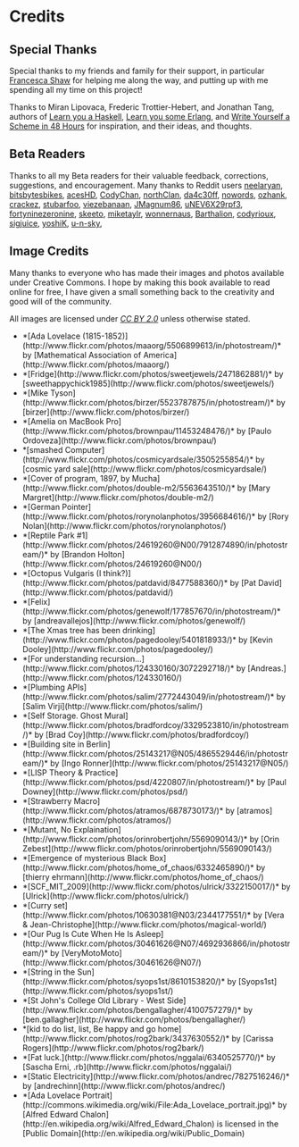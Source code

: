 Credits
=======

Special Thanks
--------------

Special thanks to my friends and family for their support, in particular [Francesca Shaw](https://twitter.com/chessshaw) for helping me along the way, and putting up with me spending all my time on this project!

Thanks to Miran Lipovaca, Frederic Trottier-Hebert, and Jonathan Tang, authors of [Learn you a Haskell](http://learnyouahaskell.com/), [Learn you some Erlang](http://learnyousomeerlang.com/), and [Write Yourself a Scheme in 48 Hours](http://en.wikibooks.org/wiki/Write_Yourself_a_Scheme_in_48_Hours) for inspiration, and their ideas, and thoughts.


Beta Readers
------------

Thanks to all my Beta readers for their valuable feedback, corrections, suggestions, and encouragement. Many thanks to Reddit users
  [neelaryan](http://www.reddit.com/user/neelaryan),
  [bitsbytesbikes](http://www.reddit.com/user/bitsbytesbikes),
  [acesHD](http://www.reddit.com/user/acesHD),
  [CodyChan](http://www.reddit.com/user/CodyChan),
  [northClan](http://www.reddit.com/user/northClan),
  [da4c30ff](http://www.reddit.com/user/da4c30ff),
  [nowords](http://www.reddit.com/user/nowords),
  [ozhank](http://www.reddit.com/user/ozhank),
  [crackez](http://www.reddit.com/user/crackez),
  [stubarfoo](http://www.reddit.com/user/stubarfoo),
  [viezebanaan](http://www.reddit.com/user/viezebanaan),
  [JMagnum86](http://www.reddit.com/user/JMagnum86),
  [uNEV6X29rpf3](http://www.reddit.com/user/uNEV6X29rpf3),
  [fortyninezeronine](http://www.reddit.com/user/fortyninezeronine),
  [skeeto](http://www.reddit.com/user/skeeto),
  [miketaylr](http://www.reddit.com/user/miketaylr),
  [wonnernaus](http://www.reddit.com/user/wonnernaus),
  [Barthalion](http://www.reddit.com/user/Barthalion),
  [codyrioux](http://www.reddit.com/user/codyrioux),
  [sigjuice](http://www.reddit.com/user/sigjuice),
  [yoshiK](http://www.reddit.com/user/yoshiK),
  [u-n-sky](http://www.reddit.com/user/u-n-sky),



Image Credits
-------------

Many thanks to everyone who has made their images and photos available under Creative Commons. I hope by making this book available to read online for free, I have given a small something back to the creativity and good will of the community.

All images are licensed under *[CC BY 2.0](http://creativecommons.org/licenses/by/2.0/)* unless otherwise stated.

<ul>
  <li>*[Ada Lovelace (1815-1852)](http://www.flickr.com/photos/maaorg/5506899613/in/photostream/)* by [Mathematical Association of America](http://www.flickr.com/photos/maaorg/)</li>

  <li>*[Fridge](http://www.flickr.com/photos/sweetjewels/2471862881/)* by [sweethappychick1985](http://www.flickr.com/photos/sweetjewels/)</li></li>

  <li>*[Mike Tyson](http://www.flickr.com/photos/birzer/5523787875/in/photostream/)* by [birzer](http://www.flickr.com/photos/birzer/)</li></li>

  <li>*[Amelia on MacBook Pro](http://www.flickr.com/photos/brownpau/11453248476/)* by [Paulo Ordoveza](http://www.flickr.com/photos/brownpau/)</li>

  <li>*[smashed Computer](http://www.flickr.com/photos/cosmicyardsale/3505255854/)* by [cosmic yard sale](http://www.flickr.com/photos/cosmicyardsale/)</li>

  <li>*[Cover of program, 1897, by Mucha](http://www.flickr.com/photos/double-m2/5563643510/)* by [Mary Margret](http://www.flickr.com/photos/double-m2/)</li>

  <li>*[German Pointer](http://www.flickr.com/photos/rorynolanphotos/3956684616/)* by [Rory Nolan](http://www.flickr.com/photos/rorynolanphotos/)</li>

  <li>*[Reptile Park #1](http://www.flickr.com/photos/24619260@N00/7912874890/in/photostream/)* by [Brandon Holton](http://www.flickr.com/photos/24619260@N00/)</li>

  <li>*[Octopus Vulgaris (I think?)](http://www.flickr.com/photos/patdavid/8477588360/)* by [Pat David](http://www.flickr.com/photos/patdavid/)</li>

  <li>*[Felix](http://www.flickr.com/photos/genewolf/177857670/in/photostream/)* by [andreavallejos](http://www.flickr.com/photos/genewolf/)</li>

  <li>*[The Xmas tree has been drinking](http://www.flickr.com/photos/pagedooley/5401818933/)* by [Kevin Dooley](http://www.flickr.com/photos/pagedooley/)</li>

  <li>*[For understanding recursion...](http://www.flickr.com/photos/124330160/3072292718/)* by [Andreas.](http://www.flickr.com/photos/124330160/)</li>

  <li>*[Plumbing APIs](http://www.flickr.com/photos/salim/2772443049/in/photostream/)* by [Salim Virji](http://www.flickr.com/photos/salim/)</li>

  <li>*[Self Storage. Ghost Mural](http://www.flickr.com/photos/bradfordcoy/3329523810/in/photostream/)* by [Brad Coy](http://www.flickr.com/photos/bradfordcoy/)</li>

  <li>*[Building site in Berlin](http://www.flickr.com/photos/25143217@N05/4865529446/in/photostream/)* by [Ingo Ronner](http://www.flickr.com/photos/25143217@N05/)</li>

  <li>*[LISP Theory &amp; Practice](http://www.flickr.com/photos/psd/4220807/in/photostream/)* by [Paul Downey](http://www.flickr.com/photos/psd/)</li>

  <li>*[Strawberry Macro](http://www.flickr.com/photos/atramos/6878730173/)* by [atramos](http://www.flickr.com/photos/atramos/)</li>

  <li>*[Mutant, No Explaination](http://www.flickr.com/photos/orinrobertjohn/5569090143/)* by [Orin Zebest](http://www.flickr.com/photos/orinrobertjohn/5569090143/)</li>

  <li>*[Emergence of mysterious Black Box](http://www.flickr.com/photos/home_of_chaos/6332465890/)* by [thierry ehrmann](http://www.flickr.com/photos/home_of_chaos/)</li>

  <li>*[SCF_MIT_2009](http://www.flickr.com/photos/ulrick/3322150017/)* by [Ulrick](http://www.flickr.com/photos/ulrick/)</li>

  <li>*[Curry set](http://www.flickr.com/photos/10630381@N03/2344177551/)* by [Vera &amp; Jean-Christophe](http://www.flickr.com/photos/magical-world/)</li>

  <li>*[Our Pug Is Cute When He Is Asleep](http://www.flickr.com/photos/30461626@N07/4692936866/in/photostream/)* by [VeryMotoMoto](http://www.flickr.com/photos/30461626@N07/)</li>

  <li>*[String in the Sun](http://www.flickr.com/photos/syops1st/8610153820/)* by [Syops1st](http://www.flickr.com/photos/syops1st/)</li>

  <li>*[St John's College Old Library - West Side](http://www.flickr.com/photos/bengallagher/4100757279/)* by [ben.gallagher](http://www.flickr.com/photos/bengallagher/)</li>

  <li>*[kid to do list, list, Be happy and go home](http://www.flickr.com/photos/rog2bark/3437630552/)* by [Carissa Rogers](http://www.flickr.com/photos/rog2bark/)</li>

  <li>*[Fat luck.](http://www.flickr.com/photos/nggalai/6340525770/)* by [Sascha Erni, .rb](http://www.flickr.com/photos/nggalai/)</li>

  <li>*[Static Electricity](http://www.flickr.com/photos/andrec/7827516246/)* by [andrechinn](http://www.flickr.com/photos/andrec/)</li>

  <li>*[Ada Lovelace Portrait](http://commons.wikimedia.org/wiki/File:Ada_Lovelace_portrait.jpg)* by [Alfred Edward Chalon](http://en.wikipedia.org/wiki/Alfred_Edward_Chalon) is licensed in the [Public Domain](http://en.wikipedia.org/wiki/Public_Domain)</li>

</ul>